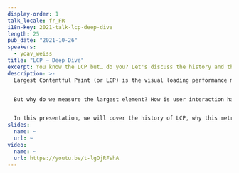 ```yaml
---
display-order: 1
talk_locale: fr_FR
i18n-key: 2021-talk-lcp-deep-dive
length: 25
pub_date: "2021-10-26"
speakers:
  - yoav_weiss
title: "LCP – Deep Dive"
excerpt: You know the LCP but… do you? Let's discuss the history and the way this constantly evolving metric works.
description: >-
  Largest Contentful Paint (or LCP) is the visual loading performance metric that is part of the Core Web Vitals. LCP measures the time it takes for your web page to load the largest image or text element and show it to the user.


  But why do we measure the largest element? How is user interaction handled? Progressive loading of images? What about videos?


  In this presentation, we will cover the history of LCP, why this metric was chosen as a representative of visual loading, its definition, how it has evolved to the present day, and how it continues to evolve.
slides:
  name: ~
  url: ~
video:
  name: ~
  url: https://youtu.be/t-lgOjRFshA
---
```

